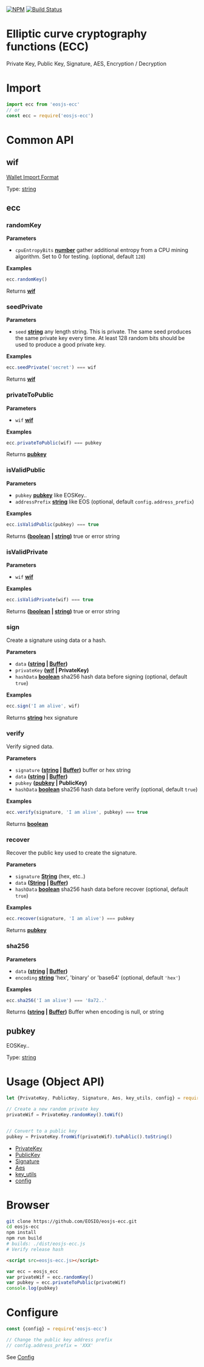[![NPM](https://img.shields.io/npm/v/eosjs-ecc.svg)](https://www.npmjs.org/package/eosjs-ecc)
[![Build Status](https://travis-ci.org/EOSIO/eosjs-ecc.svg?branch=master)](https://travis-ci.org/EOSIO/eosjs-ecc)


# Elliptic curve cryptography functions (ECC)

Private Key, Public Key, Signature, AES, Encryption / Decryption

# Import

```js
import ecc from 'eosjs-ecc'
// or
const ecc = require('eosjs-ecc')
```

# Common API

<!-- Generated by documentation.js. Update this documentation by updating the source code. -->

## wif

[Wallet Import Format](https://en.bitcoin.it/wiki/Wallet_import_format)

Type: [string](https://developer.mozilla.org/en-US/docs/Web/JavaScript/Reference/Global_Objects/String)

## ecc

### randomKey

**Parameters**

-   `cpuEntropyBits` **[number](https://developer.mozilla.org/en-US/docs/Web/JavaScript/Reference/Global_Objects/Number)** gather additional entropy
    from a CPU mining algorithm.  Set to 0 for testing. (optional, default `128`)

**Examples**

```javascript
ecc.randomKey()
```

Returns **[wif](#wif)** 

### seedPrivate

**Parameters**

-   `seed` **[string](https://developer.mozilla.org/en-US/docs/Web/JavaScript/Reference/Global_Objects/String)** any length string.  This is private.  The same
    seed produces the same private key every time.  At least 128 random
    bits should be used to produce a good private key.

**Examples**

```javascript
ecc.seedPrivate('secret') === wif
```

Returns **[wif](#wif)** 

### privateToPublic

**Parameters**

-   `wif` **[wif](#wif)** 

**Examples**

```javascript
ecc.privateToPublic(wif) === pubkey
```

Returns **[pubkey](#pubkey)** 

### isValidPublic

**Parameters**

-   `pubkey` **[pubkey](#pubkey)** like EOSKey..
-   `addressPrefix` **[string](https://developer.mozilla.org/en-US/docs/Web/JavaScript/Reference/Global_Objects/String)** like EOS (optional, default `config.address_prefix`)

**Examples**

```javascript
ecc.isValidPublic(pubkey) === true
```

Returns **([boolean](https://developer.mozilla.org/en-US/docs/Web/JavaScript/Reference/Global_Objects/Boolean) \| [string](https://developer.mozilla.org/en-US/docs/Web/JavaScript/Reference/Global_Objects/String))** true or error string

### isValidPrivate

**Parameters**

-   `wif` **[wif](#wif)** 

**Examples**

```javascript
ecc.isValidPrivate(wif) === true
```

Returns **([boolean](https://developer.mozilla.org/en-US/docs/Web/JavaScript/Reference/Global_Objects/Boolean) \| [string](https://developer.mozilla.org/en-US/docs/Web/JavaScript/Reference/Global_Objects/String))** true or error string

### sign

Create a signature using data or a hash.

**Parameters**

-   `data` **([string](https://developer.mozilla.org/en-US/docs/Web/JavaScript/Reference/Global_Objects/String) \| [Buffer](https://nodejs.org/api/buffer.html))** 
-   `privateKey` **([wif](#wif) | PrivateKey)** 
-   `hashData` **[boolean](https://developer.mozilla.org/en-US/docs/Web/JavaScript/Reference/Global_Objects/Boolean)** sha256 hash data before signing (optional, default `true`)

**Examples**

```javascript
ecc.sign('I am alive', wif)
```

Returns **[string](https://developer.mozilla.org/en-US/docs/Web/JavaScript/Reference/Global_Objects/String)** hex signature

### verify

Verify signed data.

**Parameters**

-   `signature` **([string](https://developer.mozilla.org/en-US/docs/Web/JavaScript/Reference/Global_Objects/String) \| [Buffer](https://nodejs.org/api/buffer.html))** buffer or hex string
-   `data` **([string](https://developer.mozilla.org/en-US/docs/Web/JavaScript/Reference/Global_Objects/String) \| [Buffer](https://nodejs.org/api/buffer.html))** 
-   `pubkey` **([pubkey](#pubkey) | PublicKey)** 
-   `hashData` **[boolean](https://developer.mozilla.org/en-US/docs/Web/JavaScript/Reference/Global_Objects/Boolean)** sha256 hash data before verify (optional, default `true`)

**Examples**

```javascript
ecc.verify(signature, 'I am alive', pubkey) === true
```

Returns **[boolean](https://developer.mozilla.org/en-US/docs/Web/JavaScript/Reference/Global_Objects/Boolean)** 

### recover

Recover the public key used to create the signature.

**Parameters**

-   `signature` **[String](https://developer.mozilla.org/en-US/docs/Web/JavaScript/Reference/Global_Objects/String)** (hex, etc..)
-   `data` **([String](https://developer.mozilla.org/en-US/docs/Web/JavaScript/Reference/Global_Objects/String) \| [Buffer](https://nodejs.org/api/buffer.html))** 
-   `hashData` **[boolean](https://developer.mozilla.org/en-US/docs/Web/JavaScript/Reference/Global_Objects/Boolean)** sha256 hash data before recover (optional, default `true`)

**Examples**

```javascript
ecc.recover(signature, 'I am alive') === pubkey
```

Returns **[pubkey](#pubkey)** 

### sha256

**Parameters**

-   `data` **([string](https://developer.mozilla.org/en-US/docs/Web/JavaScript/Reference/Global_Objects/String) \| [Buffer](https://nodejs.org/api/buffer.html))** 
-   `encoding` **[string](https://developer.mozilla.org/en-US/docs/Web/JavaScript/Reference/Global_Objects/String)** 'hex', 'binary' or 'base64' (optional, default `'hex'`)

**Examples**

```javascript
ecc.sha256('I am alive') === '8a72..'
```

Returns **([string](https://developer.mozilla.org/en-US/docs/Web/JavaScript/Reference/Global_Objects/String) \| [Buffer](https://nodejs.org/api/buffer.html))** Buffer when encoding is null, or string

## pubkey

EOSKey..

Type: [string](https://developer.mozilla.org/en-US/docs/Web/JavaScript/Reference/Global_Objects/String)

# Usage (Object API)

```js
let {PrivateKey, PublicKey, Signature, Aes, key_utils, config} = require('eosjs-ecc')

// Create a new random private key
privateWif = PrivateKey.randomKey().toWif()


// Convert to a public key
pubkey = PrivateKey.fromWif(privateWif).toPublic().toString()
```

-   [PrivateKey](./src/key_private.js)
-   [PublicKey](./src/key_public.js)
-   [Signature](./src/signature.js)
-   [Aes](./src/aes.js)
-   [key_utils](./src/key_utils.js)
-   [config](./src/config.js)

# Browser

```bash
git clone https://github.com/EOSIO/eosjs-ecc.git
cd eosjs-ecc
npm install
npm run build
# builds: ./dist/eosjs-ecc.js
# Verify release hash
```

```html
<script src=eosjs-ecc.js></script>
```

```js
var ecc = eosjs_ecc
var privateWif = ecc.randomKey()
var pubkey = ecc.privateToPublic(privateWif)
console.log(pubkey)
```

# Configure

```js
const {config} = require('eosjs-ecc')

// Change the public key address prefix
// config.address_prefix = 'XXX'
```

See [Config](./src/config.js)
